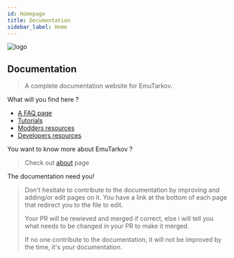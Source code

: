 ```yaml
---
id: Homepage
title: Documentation
sidebar_label: Home
---
```


![logo](https://img.funky-emu.net/uploads/221154logo.png)

## **Documentation**

> A complete documentation website for EmuTarkov.

What will you find here ?
- [A FAQ page](faq/FAQ.md)
- [Tutorials](tutorials/index.md)
- [Modders resources](resources/index.md)
- [Developers resources](server_functions/index.md)

You want to know more about EmuTarkov ?

> Check out [about](about.md) page

The documentation need you!
> Don't hesitate to contribute to the documentation by improving and adding/or edit pages on it. You have a link at the bottom of each page that redirect you to the file to edit.
>
> Your PR will be rewieved and merged if correct, else i will tell you what needs to be changed in your PR to make it merged.
>
> If no one contribute to the documentation, it will not be improved by the time, it's your documentation.
